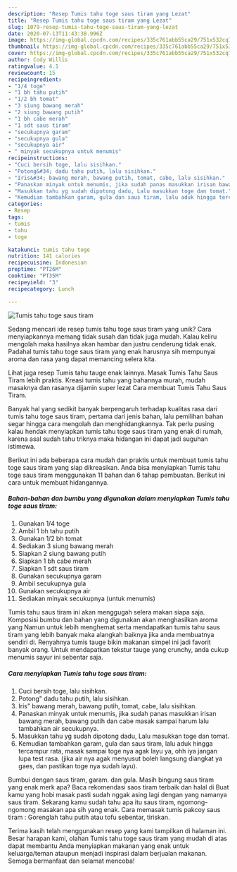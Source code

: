 ```yaml
---
description: "Resep Tumis tahu toge saus tiram yang Lezat"
title: "Resep Tumis tahu toge saus tiram yang Lezat"
slug: 1079-resep-tumis-tahu-toge-saus-tiram-yang-lezat
date: 2020-07-13T11:43:38.996Z
image: https://img-global.cpcdn.com/recipes/335c761abb55ca29/751x532cq70/tumis-tahu-toge-saus-tiram-foto-resep-utama.jpg
thumbnail: https://img-global.cpcdn.com/recipes/335c761abb55ca29/751x532cq70/tumis-tahu-toge-saus-tiram-foto-resep-utama.jpg
cover: https://img-global.cpcdn.com/recipes/335c761abb55ca29/751x532cq70/tumis-tahu-toge-saus-tiram-foto-resep-utama.jpg
author: Cody Willis
ratingvalue: 4.1
reviewcount: 15
recipeingredient:
- "1/4 toge"
- "1 bh tahu putih"
- "1/2 bh tomat"
- "3 siung bawang merah"
- "2 siung bawang putih"
- "1 bh cabe merah"
- "1 sdt saus tiram"
- "secukupnya garam"
- "secukupnya gula"
- "secukupnya air"
- " minyak secukupnya untuk menumis"
recipeinstructions:
- "Cuci bersih toge, lalu sisihkan."
- "Potong&#34; dadu tahu putih, lalu sisihkan."
- "Iris&#34; bawang merah, bawang putih, tomat, cabe, lalu sisihkan."
- "Panaskan minyak untuk menumis, jika sudah panas masukkan irisan bawang merah, bawang putih dan cabe masak sampai harum lalu tambahkan air secukupnya."
- "Masukkan tahu yg sudah dipotong dadu, Lalu masukkan toge dan tomat."
- "Kemudian tambahkan garam, gula dan saus tiram, lalu aduk hingga tercampur rata, masak sampai toge nya agak layu ya, ohh iya jangan lupa test rasa. (jika air nya agak menyusut boleh langsung diangkat ya gaes, dan pastikan toge nya sudah layu)."
categories:
- Resep
tags:
- tumis
- tahu
- toge

katakunci: tumis tahu toge 
nutrition: 141 calories
recipecuisine: Indonesian
preptime: "PT26M"
cooktime: "PT35M"
recipeyield: "3"
recipecategory: Lunch

---
```



![Tumis tahu toge saus tiram](https://img-global.cpcdn.com/recipes/335c761abb55ca29/751x532cq70/tumis-tahu-toge-saus-tiram-foto-resep-utama.jpg)

Sedang mencari ide resep tumis tahu toge saus tiram yang unik? Cara menyiapkannya memang tidak susah dan tidak juga mudah. Kalau keliru mengolah maka hasilnya akan hambar dan justru cenderung tidak enak. Padahal tumis tahu toge saus tiram yang enak harusnya sih mempunyai aroma dan rasa yang dapat memancing selera kita.

Lihat juga resep Tumis tahu tauge enak lainnya. Masak Tumis Tahu Saus Tiram lebih praktis. Kreasi tumis tahu yang bahannya murah, mudah masaknya dan rasanya dijamin super lezat Cara membuat Tumis Tahu Saus Tiram.

Banyak hal yang sedikit banyak berpengaruh terhadap kualitas rasa dari tumis tahu toge saus tiram, pertama dari jenis bahan, lalu pemilihan bahan segar hingga cara mengolah dan menghidangkannya. Tak perlu pusing kalau hendak menyiapkan tumis tahu toge saus tiram yang enak di rumah, karena asal sudah tahu triknya maka hidangan ini dapat jadi suguhan istimewa.


Berikut ini ada beberapa cara mudah dan praktis untuk membuat tumis tahu toge saus tiram yang siap dikreasikan. Anda bisa menyiapkan Tumis tahu toge saus tiram menggunakan 11 bahan dan 6 tahap pembuatan. Berikut ini cara untuk membuat hidangannya.

<!--inarticleads1-->

##### Bahan-bahan dan bumbu yang digunakan dalam menyiapkan Tumis tahu toge saus tiram:

1. Gunakan 1/4 toge
1. Ambil 1 bh tahu putih
1. Gunakan 1/2 bh tomat
1. Sediakan 3 siung bawang merah
1. Siapkan 2 siung bawang putih
1. Siapkan 1 bh cabe merah
1. Siapkan 1 sdt saus tiram
1. Gunakan secukupnya garam
1. Ambil secukupnya gula
1. Gunakan secukupnya air
1. Sediakan  minyak secukupnya (untuk menumis)


Tumis tahu saus tiram ini akan menggugah selera makan siapa saja. Komposisi bumbu dan bahan yang digunakan akan menghasilkan aroma yang Namun untuk lebih menghemat serta mendapatkan tumis tahu saus tiram yang lebih banyak maka alangkah baiknya jika anda membuatnya sendiri di. Renyahnya tumis tauge bikin makanan simpel ini jadi favorit banyak orang. Untuk mendapatkan tekstur tauge yang crunchy, anda cukup menumis sayur ini sebentar saja. 

<!--inarticleads2-->

##### Cara menyiapkan Tumis tahu toge saus tiram:

1. Cuci bersih toge, lalu sisihkan.
1. Potong&#34; dadu tahu putih, lalu sisihkan.
1. Iris&#34; bawang merah, bawang putih, tomat, cabe, lalu sisihkan.
1. Panaskan minyak untuk menumis, jika sudah panas masukkan irisan bawang merah, bawang putih dan cabe masak sampai harum lalu tambahkan air secukupnya.
1. Masukkan tahu yg sudah dipotong dadu, Lalu masukkan toge dan tomat.
1. Kemudian tambahkan garam, gula dan saus tiram, lalu aduk hingga tercampur rata, masak sampai toge nya agak layu ya, ohh iya jangan lupa test rasa. (jika air nya agak menyusut boleh langsung diangkat ya gaes, dan pastikan toge nya sudah layu).


Bumbui dengan saus tiram, garam. dan gula. Masih bingung saus tiram yang enak merk apa? Baca rekomendasi saos tiram terbaik dan halal di Buat kamu yang hobi masak pasti sudah nggak asing lagi dengan yang namanya saus tiram. Sekarang kamu sudah tahu apa itu saus tiram, ngomong-ngomong masakan apa sih yang enak. Cara memasak tumis pakcoy saus tiram : Gorenglah tahu putih atau tofu sebentar, tiriskan. 

Terima kasih telah menggunakan resep yang kami tampilkan di halaman ini. Besar harapan kami, olahan Tumis tahu toge saus tiram yang mudah di atas dapat membantu Anda menyiapkan makanan yang enak untuk keluarga/teman ataupun menjadi inspirasi dalam berjualan makanan. Semoga bermanfaat dan selamat mencoba!
